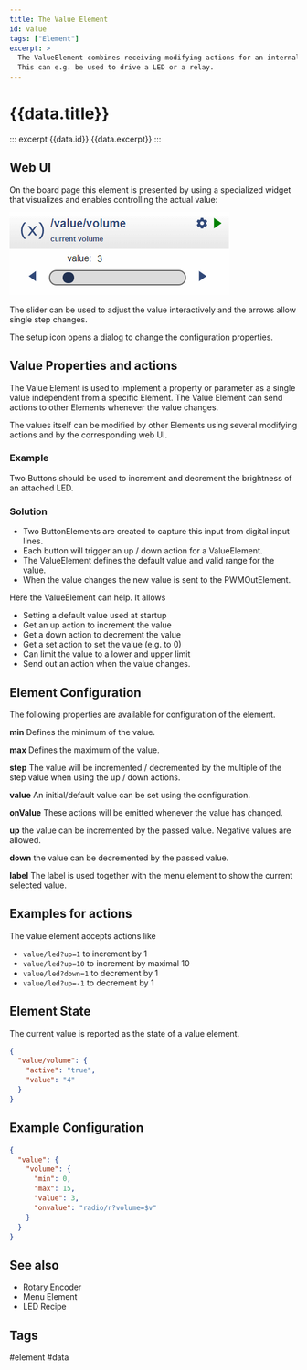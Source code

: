 ```yaml
---
title: The Value Element
id: value
tags: ["Element"]
excerpt: >
  The ValueElement combines receiving modifying actions for an internal state value and sending actions on changing the value.
  This can e.g. be used to drive a LED or a relay.
---
```


# {{data.title}}

::: excerpt {{data.id}}
{{data.excerpt}}
:::


## Web UI

On the board page this element is presented by using a specialized widget that visualizes and enables controlling the actual value:

![Value Widget](/elements/valueui.png)

The slider can be used to adjust the value interactively and the arrows allow single step changes.

The setup icon opens a dialog to change the configuration properties.


## Value Properties and actions

The Value Element is used to implement a property or parameter as a single value independent from a specific Element. The Value Element can send actions to other Elements whenever the value changes.

The values itself can be modified by other Elements using several modifying actions and by the corresponding web UI.

<!-- 
ToDo: A default value can be specified in the configuration but can be saved to  survive restarting the device.
  -->


### Example

Two Buttons should be used to increment and decrement the brightness of an attached LED.

### Solution

* Two ButtonElements are created to capture this input from digital input lines.
* Each button will trigger an up / down action for a ValueElement.
* The ValueElement defines the default value and valid range for the value.
* When the value changes the new value is sent to the PWMOutElement.

Here the ValueElement can help. It allows

* Setting a default value used at startup
* Get an up action to increment the value
* Get a down action to decrement the value
* Get a set action to set the value (e.g. to 0)
* Can limit the value to a lower and upper limit
* Send out an action when the value changes.

## Element Configuration

The following properties are available for configuration of the element.

<object data="/element.svg?value" type="image/svg+xml"></object>

**min** Defines the minimum of the value.                                  

**max** Defines the maximum of the value.                                  

**step** The value will be incremented / decremented by the multiple of the step value
when using the up / down actions.

**value** An initial/default value can be set using the configuration.       

**onValue** These actions will be emitted whenever the value has changed.

**up** the value can be incremented by the passed value. Negative values are allowed.

**down** the value can be decremented by the passed value.

**label** The label is used together with the menu element to show the current selected value.

## Examples for actions

The value element accepts actions like

* `value/led?up=1` to increment by 1
* `value/led?up=10` to increment by maximal 10
* `value/led?down=1` to decrement by 1
* `value/led?up=-1` to decrement by 1

## Element State

The current value is reported as the state of a value element.

```json
{
  "value/volume": {
    "active": "true",
    "value": "4"
  }
}
```

## Example Configuration

```json
{
  "value": {
    "volume": {
      "min": 0,
      "max": 15,
      "value": 3,
      "onvalue": "radio/r?volume=$v"
    }
  }
}
```

## See also

* Rotary Encoder
* Menu Element
* LED Recipe


## Tags
#element #data

